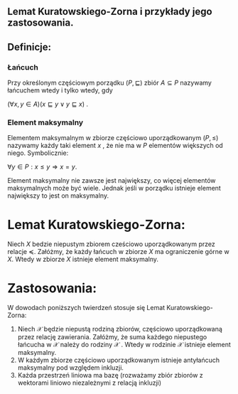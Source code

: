 Lemat Kuratowskiego-Zorna i przykłady jego zastosowania.
----

## Definicje:

### Łańcuch
Przy określonym częściowym porządku $(P,\sqsubseteq )$  zbiór $A\subseteq P$  nazywamy łańcuchem wtedy i tylko wtedy, gdy


$\big (\forall x,y\in A\big )\big (x\sqsubseteq y\vee y\sqsubseteq x\big )$ .

### Element maksymalny
Elementem maksymalnym w zbiorze częściowo uporządkowanym $(P,\leqslant )$  nazywamy każdy taki element $x$ , że nie ma w $P$ elementów większych od niego. Symbolicznie:

$\forall y\in P:x\leqslant y\Rightarrow x=y$.

Element maksymalny nie zawsze jest największy, co więcej elementów maksymalnych może być wiele. Jednak jeśli w porządku istnieje element największy to jest on maksymalny.

# Lemat Kuratowskiego-Zorna:

Niech $X$ bedzie niepustym zbiorem cześciowo uporządkowanym przez relacje  $\preceq$. Załóżmy, że każdy łańcuch w zbiorze $X$ ma ograniczenie górne w $X$. Wtedy w zbiorze $X$ istnieje element maksymalny.

# Zastosowania:

W dowodach poniższych twierdzeń stosuje się Lemat Kuratowskiego-Zorna:

1. Niech $\mathcal{X}$ będzie niepustą rodziną zbiorów, częściowo uporządkowaną przez relację zawierania. Załóżmy, że suma każdego niepustego łańcucha w $\mathcal{X}$ należy do rodziny $\mathcal{X}$ . Wtedy w rodzinie $\mathcal{X}$ istnieje element maksymalny.
2.  W każdym zbiorze częściowo uporządkowanym istnieje antyłańcuch maksymalny pod względem inkluzji.
3. Każda przestrzeń liniowa ma bazę (rozważamy zbiór zbiorów z wektorami liniowo niezależnymi z relacją inkluzji)

